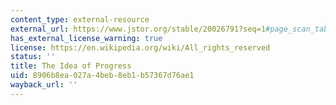 ```yaml
---
content_type: external-resource
external_url: https://www.jstor.org/stable/20026791?seq=1#page_scan_tab_contents
has_external_license_warning: true
license: https://en.wikipedia.org/wiki/All_rights_reserved
status: ''
title: The Idea of Progress
uid: 8906b8ea-027a-4beb-8eb1-b57367d76ae1
wayback_url: ''
---
```

